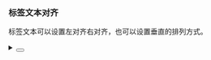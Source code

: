 ### 标签文本对齐

标签文本可以设置左对齐右对齐，也可以设置垂直的排列方式。

<div class="cell-demo vp-raw">
  <yc-space
    direction="vertical"
    size="large">
    <yc-descriptions
      :data="data"
      title="User Info"
      align="right" />
    <yc-descriptions
      :data="data"
      title="User Info"
      :align="{ label: 'right' }" />
    <yc-descriptions
      :data="data"
      title="User Info"
      layout="inline-vertical" />
  </yc-space>
</div>

<script setup>
const data = [
  {
    label: 'Name',
    value: 'Socrates',
  },
  {
    label: 'Mobile',
    value: '123-1234-1234',
  },
  {
    label: 'Residence',
    value: 'Beijing',
  },
  {
    label: 'Hometown',
    value: 'Beijing',
  },
  {
    label: 'Address',
    value: 'Yingdu Building, Zhichun Road, Beijing',
  },
];
</script>

<details>
<summary>
 <button class="code-btn"  >
    <icon-code />
 </button>
</summary>

```vue
<template>
  <yc-space
    direction="vertical"
    size="large">
    <yc-descriptions
      :data="data"
      title="User Info"
      align="right" />
    <yc-descriptions
      :data="data"
      title="User Info"
      :align="{ label: 'right' }" />
    <yc-descriptions
      :data="data"
      title="User Info"
      layout="inline-vertical" />
  </yc-space>
</template>

<script setup>
const data = [
  {
    label: 'Name',
    value: 'Socrates',
  },
  {
    label: 'Mobile',
    value: '123-1234-1234',
  },
  {
    label: 'Residence',
    value: 'Beijing',
  },
  {
    label: 'Hometown',
    value: 'Beijing',
  },
  {
    label: 'Address',
    value: 'Yingdu Building, Zhichun Road, Beijing',
  },
];
</script>
```

</details>
